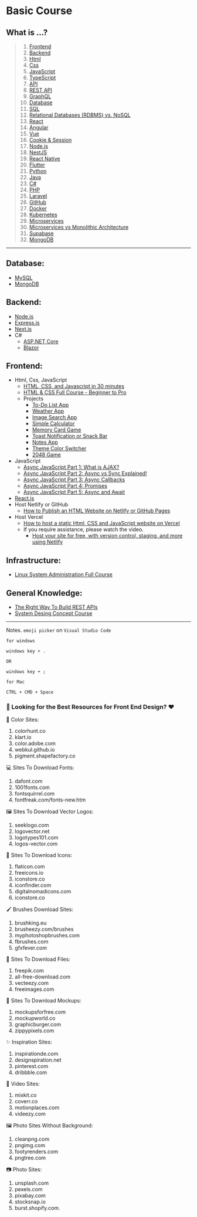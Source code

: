 # Basic Course

## What is ...?
> 1. [Frontend](https://youtu.be/WG5ikvJ2TKA?si=a4SXsoyG089Ll1yB)
> 2. [Backend](https://youtu.be/XBu54nfzxAQ?si=fN9y0qgQgl_nS34e)
> 3. [Html](https://www.youtube.com/watch?v=salY_Sm6mv4)
> 4. [Css](https://www.youtube.com/watch?v=OEV8gMkCHXQ)
> 5. [JavaScript](https://www.youtube.com/watch?v=DHjqpvDnNGE)
> 6. [TypeScript](https://www.youtube.com/watch?v=zQnBQ4tB3ZA)
> 3. [API](https://www.youtube.com/watch?v=s7wmiS2mSXY)
> 4. [REST API](https://youtu.be/-mN3VyJuCjM)
> 5. [GraphQL](https://youtu.be/eIQh02xuVw4)
> 6. [Database](https://youtu.be/j09EQ-xlh88)
> 7. [SQL](https://youtu.be/zsjvFFKOm3c)
> 8. [Relational Databases (RDBMS) vs. NoSQL](https://www.youtube.com/shorts/wZWoqZNHQQA)
> 9. [React](https://www.youtube.com/watch?v=Tn6-PIqc4UM)
> 10. [Angular](https://www.youtube.com/watch?v=Ata9cSC2WpM)
> 11. [Vue](https://www.youtube.com/watch?v=nhBVL41-_Cw)
> 12. [Cookie & Session](https://www.youtube.com/watch?v=K4UKj5htg-E)
> 13. [Node.js](https://www.youtube.com/watch?v=uVwtVBpw7RQ)
> 14. [NestJS](https://www.youtube.com/watch?v=0M8AYU_hPas)
> 7. [React Native](https://www.youtube.com/watch?v=9GgVbiJFIrE)
> 8. [Flutter](https://www.youtube.com/watch?v=lHhRhPV--G0)
> 9. [Python](https://www.youtube.com/watch?v=x7X9w_GIm1s)
> 16. [Java](https://www.youtube.com/watch?v=lHhRhPV--G0)
> 17. [C#](https://youtu.be/BcMQavJd-tY)
> 10. [PHP](https://www.youtube.com/watch?v=a7_WFUlFS94)
> 11. [Laravel](https://www.youtube.com/watch?v=rIfdg_Ot-LI)
> 10. [GitHub](https://www.youtube.com/watch?v=4lkrx2U9f6I)
> 11. [Docker](https://youtu.be/rIrNIzy6U_g)
> 12. [Kubernetes](https://youtu.be/PziYflu8cB8)
> 14. [Microservices](https://youtu.be/lL_j7ilk7rc)
> 15. [Microservices vs Monolithic Architecture](https://youtu.be/6-Wu178sOEE?si=qacGQubnhsCc5_3M)
> 18. [Supabase](https://youtu.be/zBZgdTb-dns)
> 20. [MongoDB](https://www.youtube.com/watch?v=-bt_y4Loofg)

------------

## Database:
- [MySQL](https://youtu.be/5OdVJbNCSso)
- [MongoDB](https://youtu.be/c2M-rlkkT5o)

## Backend:
- [Node.js](https://youtu.be/32M1al-Y6Ag)
- [Express.js](https://www.youtube.com/watch?v=nH9E25nkk3I)
- [Next.js](https://youtu.be/Y6KDk5iyrYE)
- C#
  - [ASP.NET Core](https://youtu.be/9y64R5-8APM)
  - [Blazor](https://youtu.be/QXxNlpjnulI)

## Frontend:
- Html, Css, JavaScript
  - [HTML, CSS, and Javascript in 30 minutes](https://youtu.be/_GTMOmRrqkU?si=RNm4rZTmI33kD_oi)
  - [HTML & CSS Full Course - Beginner to Pro](https://youtu.be/G3e-cpL7ofc?si=gF5n7myTIUvilGL6)
  - Projects
    -  [To-Do List App](https://youtu.be/G0jO8kUrg-I?si=XBk3CXxxQWr86wWJ)
    - [Weather App](https://youtu.be/MIYQR-Ybrn4?si=taCxzcau8u1DA8f4)
    - [Image Search App](https://youtu.be/oaliV2Dp7WQ?si=Q_W8W5Cds2vxiiJr)
    - [Simple Calculator](https://youtu.be/HQCLzqhiT2w?si=2xUJWqBrSxCVMT05)
    - [Memory Card Game](https://youtu.be/M0egyNvsN-Y?si=s7ng9pyBrxPP-jcT)
    - [Toast Notification or Snack Bar](https://youtu.be/mkNITfM1gm8?si=aGMonSSewbZftuHu)
    - [Notes App](https://youtu.be/n3U4jFbp05M?si=HmMkQiiiP1-lO4uN)
    - [Theme Color Switcher](https://youtu.be/3Qr6-WHtIRc?si=F1rTGaSeAZVt7Jeq)
    - [2048 Game](https://youtu.be/XM2n1gu4530?si=x9SBpzvoCLLye1Qj)
- JavaScript
  - [Async JavaScript Part 1: What is AJAX?](https://www.youtube.com/watch?v=wdvruTuWvW8)
  - [Async JavaScript Part 2: Async vs Sync Explained!](https://www.youtube.com/watch?v=wYRw8f-wrco)
  - [Async JavaScript Part 3: Async Callbacks](https://www.youtube.com/watch?v=3SxxbyWUmVE)
  - [Async JavaScript Part 4: Promises](https://www.youtube.com/watch?v=slIJj-zbs_M)
  - [Async JavaScript Part 5: Async and Await](https://www.youtube.com/watch?v=2MJnTmoAdwI)
- [React.js](https://www.youtube.com/watch?v=lAFbKzO-fss)
- Host Netlify or GitHub
  - [How to Publish an HTML Website on Netlify or GitHub Pages](https://www.freecodecamp.org/news/publish-your-website-netlify-github/)
- Host Vercel
  - [How to host a static Html, CSS and JavaScript website on Vercel](https://youtu.be/WM8ICbqTQJw)
  - If you require assistance, please watch the video.
    - [Host your site for free, with version control, staging, and more using Netlify](https://youtu.be/i9qCmQ2EeUA?si=oFYx3khIP9HKMCHu)

## Infrastructure:
- [Linux System Administration Full Course](https://www.youtube.com/watch?v=UCr04qIB7uc)

## General Knowledge:
- [The Right Way To Build REST APIs](https://www.youtube.com/watch?v=CVBpYfPKGlE)
- [System Desing Concept Course](https://youtu.be/F2FmTdLtb_4?si=PMCky0ZeWbwYyL07)



------------


Notes. `emoji picker` on `Visual Studio Code`
```
for windows

windows key + .

OR

windows key + ;

for Mac

CTRL + CMD + Space
```

### 🎨 Looking for the Best Resources for Front End Design? ❤️


🌈 Color Sites:
1. colorhunt.co
2. klart.io
3. color.adobe.com
4. webkul.github.io
5. pigment.shapefactory.co 

💻 Sites To Download Fonts:
1. dafont.com
2. 1001fonts.com 
3. fontsquirrel.com
4. fontfreak.com/fonts-new.htm

🖼️ Sites To Download Vector Logos:
1. seeklogo.com
2. logovector.net
3. logotypes101.com
4. logos-vector.com

🔵 Sites To Download Icons:
1. flaticon.com
2. freeicons.io
3. iconstore.co
4. iconfinder.com
5. digitalnomadicons.com
6. iconstore.co

🖌️ Brushes Download Sites:
1. brushking.eu
2. brusheezy.com/brushes
3. myphotoshopbrushes.com
4. fbrushes.com
5. gfxfever.com

📁 Sites To Download Files:
1. freepik.com
2. all-free-download.com
3. vecteezy.com
4. freeimages.com

📸 Sites To Download Mockups:
1. mockupsforfree.com
2. mockupworld.co
3. graphicburger.com
4. zippypixels.com

✨ Inspiration Sites:
1. inspirationde.com
2. designspiration.net
3. pinterest.com
4. dribbble.com

🎥 Video Sites:
1. mixkit.co
2. coverr.co
3. motionplaces.com
4. videezy.com

🖼️ Photo Sites Without Background:
1. cleanpng.com
2. pngimg.com
3. footyrenders.com
4. pngtree.com

📷 Photo Sites:
1. unsplash.com
2. pexels.com
3. pixabay.com
4. stocksnap.io
5. burst.shopify.com.

